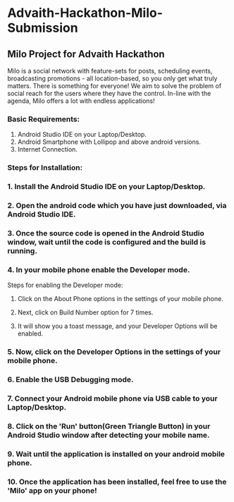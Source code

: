 # Advaith-Hackathon-Milo-Submission
## Milo Project for Advaith Hackathon

Milo is a social network with feature-sets for posts, scheduling events, broadcasting promotions - all location-based, so you only get what truly matters. There is something for everyone! We aim to solve the problem of social reach for the users where they have the control. In-line with the agenda, Milo offers a lot with endless applications!

### Basic Requirements:

1. Android Studio IDE on your Laptop/Desktop.
2. Android Smartphone with Lollipop and above android versions.
3. Internet Connection.

### Steps for Installation:
### 1. Install the Android Studio IDE on your Laptop/Desktop.

### 2. Open the android code which you have just downloaded, via Android Studio IDE.

### 3. Once the source code is opened in the Android Studio window, wait until the code is configured and the build is running.

### 4. In your mobile phone enable the Developer mode.
 Steps for enabling the Developer mode:
1. Click on the About Phone options in the settings of your mobile phone.

2. Next, click on Build Number option for 7 times.

3. It will show you a toast message, and your Developer Options will be enabled.

### 5. Now, click on the Developer Options in the settings of your mobile phone.

### 6. Enable the USB Debugging mode.

### 7. Connect your Android mobile phone via USB cable to your Laptop/Desktop.

### 8. Click on the 'Run' button(Green Triangle Button) in your Android Studio window after detecting your mobile name.

### 9. Wait until the application is installed on your android mobile phone.

### 10. Once the application has been installed, feel free to use the 'Milo' app on your phone!
